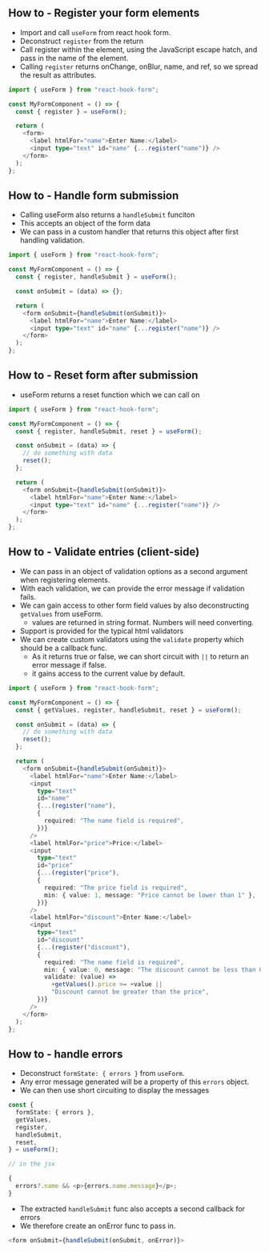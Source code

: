 ## How to - Register your form elements

- Import and call `useForm` from react hook form.
- Deconstruct `register` from the return
- Call register within the element, using the JavaScript escape hatch, and pass in the name of the element.
- Calling `register` returns onChange, onBlur, name, and ref, so we spread the result as attributes.

```ts
import { useForm } from "react-hook-form";

const MyFormComponent = () => {
  const { register } = useForm();

  return (
    <form>
      <label htmlFor="name">Enter Name:</label>
      <input type="text" id="name" {...register("name")} />
    </form>
  );
};
```

## How to - Handle form submission

- Calling useForm also returns a `handleSubmit` funciton
- This accepts an object of the form data
- We can pass in a custom handler that returns this object after first handling validation.

```ts
import { useForm } from "react-hook-form";

const MyFormComponent = () => {
  const { register, handleSubmit } = useForm();

  const onSubmit = (data) => {};

  return (
    <form onSubmit={handleSubmit(onSubmit)}>
      <label htmlFor="name">Enter Name:</label>
      <input type="text" id="name" {...register("name")} />
    </form>
  );
};
```

## How to - Reset form after submission

- useForm returns a reset function which we can call on

```ts
import { useForm } from "react-hook-form";

const MyFormComponent = () => {
  const { register, handleSubmit, reset } = useForm();

  const onSubmit = (data) => {
    // do something with data
    reset();
  };

  return (
    <form onSubmit={handleSubmit(onSubmit)}>
      <label htmlFor="name">Enter Name:</label>
      <input type="text" id="name" {...register("name")} />
    </form>
  );
};
```

## How to - Validate entries (client-side)

- We can pass in an object of validation options as a second argument when registering elements.
- With each validation, we can provide the error message if validation fails.
- We can gain access to other form field values by also deconstructing `getValues` from useForm.
  - values are returned in string format. Numbers will need converting.
- Support is provided for the typical html validators
- We can create custom validators using the `validate` property which should be a callback func.
  - As it returns true or false, we can short circuit with `||` to return an error message if false.
  - it gains access to the current value by default.

```ts
import { useForm } from "react-hook-form";

const MyFormComponent = () => {
  const { getValues, register, handleSubmit, reset } = useForm();

  const onSubmit = (data) => {
    // do something with data
    reset();
  };

  return (
    <form onSubmit={handleSubmit(onSubmit)}>
      <label htmlFor="name">Enter Name:</label>
      <input
        type="text"
        id="name"
        {...(register("name"),
        {
          required: "The name field is required",
        })}
      />
      <label htmlFor="price">Price:</label>
      <input
        type="text"
        id="price"
        {...(register("price"),
        {
          required: "The price field is required",
          min: { value: 1, message: "Price cannot be lower than 1" },
        })}
      />
      <label htmlFor="discount">Enter Name:</label>
      <input
        type="text"
        id="discount"
        {...(register("discount"),
        {
          required: "The name field is required",
          min: { value: 0, message: "The discount cannot be less than 0" },
          validate: (value) =>
            +getValues().price >= +value ||
            "Discount cannot be greater than the price",
        })}
      />
    </form>
  );
};
```

## How to - handle errors

- Deconstruct `formState: { errors }` from `useForm`.
- Any error message generated will be a property of this `errors` object.
- We can then use short circuiting to display the messages

```ts
const {
  formState: { errors },
  getValues,
  register,
  handleSubmit,
  reset,
} = useForm();

// in the jsx

{
  errors?.name && <p>{errors.name.message}</p>;
}
```

- The extracted `handleSubmit` func also accepts a second callback for errors
- We therefore create an onError func to pass in.

```ts
<form onSubmit={handleSubmit(onSubmit, onError)}>
```
